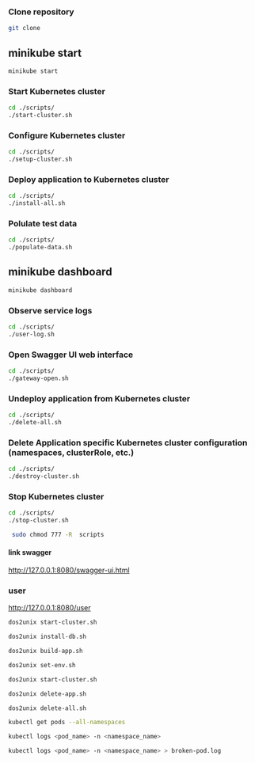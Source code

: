 
### Clone repository

```bash
git clone 
```
## minikube start 
```bash
minikube start
```
### Start Kubernetes cluster

```bash
cd ./scripts/
./start-cluster.sh
```

### Configure Kubernetes cluster

```bash
cd ./scripts/
./setup-cluster.sh
```

### Deploy application to Kubernetes cluster

```bash
cd ./scripts/
./install-all.sh
```

### Polulate test data

```bash
cd ./scripts/
./populate-data.sh
```
## minikube dashboard
```bash
minikube dashboard
```
### Observe service logs

```bash
cd ./scripts/
./user-log.sh
```

### Open Swagger UI web interface

```bash
cd ./scripts/
./gateway-open.sh
```

### Undeploy application from Kubernetes cluster

```bash
cd ./scripts/
./delete-all.sh
```

### Delete Application specific Kubernetes cluster configuration (namespaces, clusterRole, etc.)

```bash
cd ./scripts/
./destroy-cluster.sh
```

### Stop Kubernetes cluster

```bash
cd ./scripts/
./stop-cluster.sh
```
```bash
 sudo chmod 777 -R  scripts
```

#### link swagger

http://127.0.0.1:8080/swagger-ui.html

###  user
http://127.0.0.1:8080/user

```bash
dos2unix start-cluster.sh 
```
```bash
dos2unix install-db.sh
```
```bash
dos2unix build-app.sh
```
```bash
dos2unix set-env.sh
```
```bash
dos2unix start-cluster.sh
```
```bash
dos2unix delete-app.sh
```
```bash
dos2unix delete-all.sh
```
```bash
kubectl get pods --all-namespaces
```
```bash to collect the logs from the pod
kubectl logs <pod_name> -n <namespace_name>
```
```bash output the logs to a file
kubectl logs <pod_name> -n <namespace_name> > broken-pod.log
```

